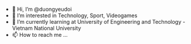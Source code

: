 - 👋 Hi, I’m @duongyeudoi
- 👀 I’m interested in Technology, Sport, Videogames
- 🌱 I’m currently learning at University of Engineering and Technology - Vietnam National University
- 📫 How to reach me ...

<!---
duongyeudoi/duongyeudoi is a ✨ special ✨ repository because its `README.md` (this file) appears on your GitHub profile.
You can click the Preview link to take a look at your changes.
--->
